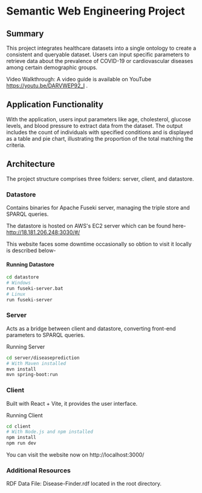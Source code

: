 # Semantic Web Engineering Project

## Summary
This project integrates healthcare datasets into a single ontology to create a consistent and queryable dataset. Users can input specific parameters to retrieve data about the prevalence of COVID-19 or cardiovascular diseases among certain demographic groups.

Video Walkthrough: A video guide is available on YouTube https://youtu.be/DARVWEP92_I .

## Application Functionality
With the application, users input parameters like age, cholesterol, glucose levels, and blood pressure to extract data from the dataset. The output includes the count of individuals with specified conditions and is displayed as a table and pie chart, illustrating the proportion of the total matching the criteria.

## Architecture
The project structure comprises three folders: server, client, and datastore.

### Datastore
Contains binaries for Apache Fuseki server, managing the triple store and SPARQL queries.

The datastore is hosted on AWS's EC2 server which can be found here- http://18.181.206.248:3030/#/ 

This website faces some downtime occasionally so obtion to visit it locally is described below-

#### Running Datastore
```bash
cd datastore
# Windows
run fuseki-server.bat
# Linux
run fuseki-server
```

### Server
Acts as a bridge between client and datastore, converting front-end parameters to SPARQL queries.

Running Server
```bash
cd server/diseaseprediction
# With Maven installed
mvn install
mvn spring-boot:run
```

### Client
Built with React + Vite, it provides the user interface.

Running Client
```bash
cd client
# With Node.js and npm installed
npm install
npm run dev
```
You can visit the website now on http://localhost:3000/

### Additional Resources
RDF Data File: Disease-Finder.rdf located in the root directory.
